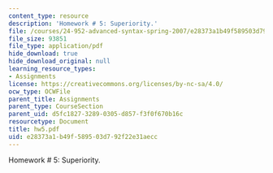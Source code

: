 ```yaml
---
content_type: resource
description: 'Homework # 5: Superiority.'
file: /courses/24-952-advanced-syntax-spring-2007/e28373a1b49f589503d792f22e31aecc_hw5.pdf
file_size: 93851
file_type: application/pdf
hide_download: true
hide_download_original: null
learning_resource_types:
- Assignments
license: https://creativecommons.org/licenses/by-nc-sa/4.0/
ocw_type: OCWFile
parent_title: Assignments
parent_type: CourseSection
parent_uid: d5fc1827-3289-0305-d857-f3f0f670b16c
resourcetype: Document
title: hw5.pdf
uid: e28373a1-b49f-5895-03d7-92f22e31aecc
---
```

Homework # 5: Superiority.